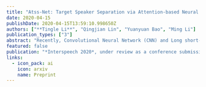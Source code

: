 ```yaml
---
title: "Atss-Net: Target Speaker Separation via Attention-based Neural Network"
date: 2020-04-15
publishDate: 2020-04-15T13:59:10.998650Z
authors: ["**Tingle Li**", "Qingjian Lin", "Yuanyuan Bao", "Ming Li"]
publication_types: ["3"]
abstract: "Recently, Convolutional Neural Network (CNN) and Long short-term memory (LSTM) based models have been introduced to deep learning-based target speaker separation. In this paper, we propose an Attention-based neural network (Atss-Net) in the spectrogram domain for the task. It allows the network to compute the correlation between each feature parallelly, and using shallower layers to extract more features, compared with the CNN-LSTM architecture. Experimental results show that our Atss-Net yields better performance than the VoiceFilter, although it only contains half of the parameters. Furthermore, our proposed model also demonstrates promising performance in speech enhancement."
featured: false
publication: "*Interspeech 2020*, under review as a conference submission"
links:
  - icon_pack: ai
    icon: arxiv
    name: Preprint
---
```


